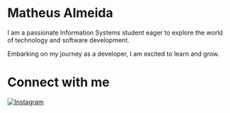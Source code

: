 # Matheus Almeida
I am a passionate Information Systems student eager to explore the world of technology and software development.

Embarking on my journey as a developer, I am excited to learn and grow.

# Connect with me

[![Instagram](https://img.shields.io/badge/-Instagram-000?style=for-the-badge&logo=instagram&logoColor=00FF00)](https://www.instagram.com/mah_zeus?igsh=MTF5aTNhY3c2d3kydw%3D%3D&utm_source=qr)

